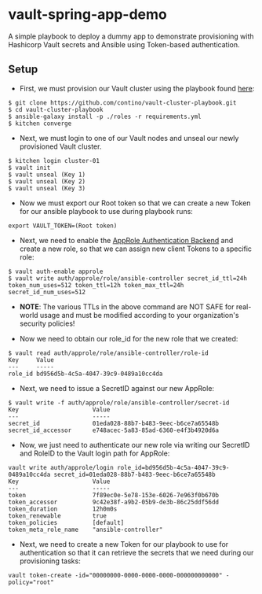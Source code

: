 # vault-spring-app-demo
A simple playbook to deploy a dummy app to demonstrate provisioning with Hashicorp Vault secrets and Ansible using Token-based authentication.

## Setup

* First, we must provision our Vault cluster using the playbook found [here](https://github.com/contino/vault-cluster-playbook.git):
```
$ git clone https://github.com/contino/vault-cluster-playbook.git
$ cd vault-cluster-playbook
$ ansible-galaxy install -p ./roles -r requirements.yml
$ kitchen converge
```

* Next, we must login to one of our Vault nodes and unseal our newly provisioned Vault cluster.
```
$ kitchen login cluster-01
$ vault init
$ vault unseal (Key 1)
$ vault unseal (Key 2)
$ vault unseal (Key 3)
```

* Now we must export our Root token so that we can create a new Token for our ansible playbook to use during playbook runs:
```
export VAULT_TOKEN=(Root token)
```

* Next, we need to enable the [AppRole Authentication Backend](https://www.vaultproject.io/docs/auth/approle.html) and create a new role, so that we can assign new client Tokens to a specific role:
```
$ vault auth-enable approle
$ vault write auth/approle/role/ansible-controller secret_id_ttl=24h token_num_uses=512 token_ttl=12h token_max_ttl=24h secret_id_num_uses=512
```
 * __NOTE__:  The various TTLs in the above command are NOT SAFE for real-world usage and must be modified according to your organization's security policies!


* Now we need to obtain our role_id for the new role that we created:

```
$ vault read auth/approle/role/ansible-controller/role-id
Key     Value
---     -----
role_id bd956d5b-4c5a-4047-39c9-0489a10cc4da
```

* Next, we need to issue a SecretID against our new AppRole:

```
$ vault write -f auth/approle/role/ansible-controller/secret-id
Key                     Value
---                     -----
secret_id               01eda028-88b7-b483-9eec-b6ce7a65548b
secret_id_accessor      e748acec-5a83-85ad-6360-e4f3b4920d6a
```

* Now, we just need to authenticate our new role via writing our SecretID and RoleID to the Vault login path for AppRole:

```
vault write auth/approle/login role_id=bd956d5b-4c5a-4047-39c9-0489a10cc4da secret_id=01eda028-88b7-b483-9eec-b6ce7a65548b
Key                     Value
---                     -----
token                   7f89ec0e-5e78-153e-6026-7e963f0b670b
token_accessor          9c42e38f-a9b2-05b9-de3b-86c25ddf56dd
token_duration          12h0m0s
token_renewable         true
token_policies          [default]
token_meta_role_name    "ansible-controller"
```

* Next, we need to create a new Token for our playbook to use for authentication so that it can retrieve the secrets that we need during our provisioning tasks:
```
vault token-create -id="00000000-0000-0000-0000-000000000000" -policy="root"
```
